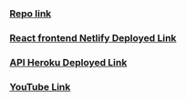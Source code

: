 ### [Repo link](https://github.com/YingzheLiu/myOpenFDA)
### [React frontend Netlify Deployed Link](https://nikkiliu-myopenfda.netlify.app/)
### [API Heroku Deployed Link](https://nikki-myopenfda.herokuapp.com/)
### [YouTube Link]()
